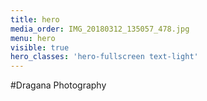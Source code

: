```yaml
---
title: hero
media_order: IMG_20180312_135057_478.jpg
menu: hero
visible: true
hero_classes: 'hero-fullscreen text-light'
---
```


#Dragana Photography